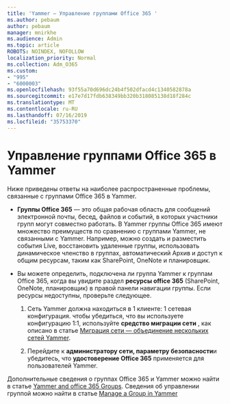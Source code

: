 ```yaml
---
title: 'Yammer — Управление группами Office 365 '
ms.author: pebaum
author: pebaum
manager: mnirkhe
ms.audience: Admin
ms.topic: article
ROBOTS: NOINDEX, NOFOLLOW
localization_priority: Normal
ms.collection: Adm_O365
ms.custom:
- "995"
- "6000003"
ms.openlocfilehash: 93f55a70d696dc24b4f502dfacd4c1340582878a
ms.sourcegitcommit: e17e7d17fdb638349bb320b318085138d18f284c
ms.translationtype: MT
ms.contentlocale: ru-RU
ms.lasthandoff: 07/16/2019
ms.locfileid: "35753370"
---
```

# <a name="manage-office-365-groups-in-yammer"></a>Управление группами Office 365 в Yammer

Ниже приведены ответы на наиболее распространенные проблемы, связанные с группами Office 365 в Yammer.

* **Группы Office 365** — это общая рабочая область для сообщений электронной почты, бесед, файлов и событий, в которых участники групп могут совместно работать. В Yammer группы Office 365 имеют множество преимуществ по сравнению с группами Yammer, не связанными с Yammer. Например, можно создать и разместить события Live, восстановить удаленные группы, использовать динамическое членство в группах, автоматический Архив и доступ к общим ресурсам, таким как SharePoint, OneNote и планировщик.

* Вы можете определить, подключена ли группа Yammer к группам Office 365, когда вы увидите раздел **ресурсы office 365** (SharePoint, OneNote, планировщик) в правой панели навигации группы. Если ресурсы недоступны, проверьте следующее.

  1. Сеть Yammer должна находиться в 1 клиенте: 1 сетевая конфигурация. чтобы убедиться, что вы используете конфигурацию 1:1, используйте **средство миграции сети** , как описано в статье [Миграция сети — объединение нескольких сетей Yammer](https://docs.microsoft.com/yammer/configure-your-yammer-network/consolidate-multiple-yammer-networks).

  2. Перейдите к **администратору сети, параметру безопасности**и убедитесь, что **удостоверение Office 365** применяется для пользователей Yammer.

Дополнительные сведения о группах Office 365 и Yammer можно найти в статье [Yammer and office 365 Groups](https://docs.microsoft.com/en-us/yammer/manage-yammer-groups/yammer-and-office-365-groups?redirectSourcePath=%252fen-us%252farticle%252fYammer-and-Office-365-Groups-d8c239dc-a48b-47ab-b85e-6b4b8191a869). Сведения об управлении группой можно найти в статье [Manage a Group in Yammer](https://support.office.com/article/Manage-a-group-in-Yammer-6e05c6d6-5548-4c88-89cd-e6757a514ef2)
